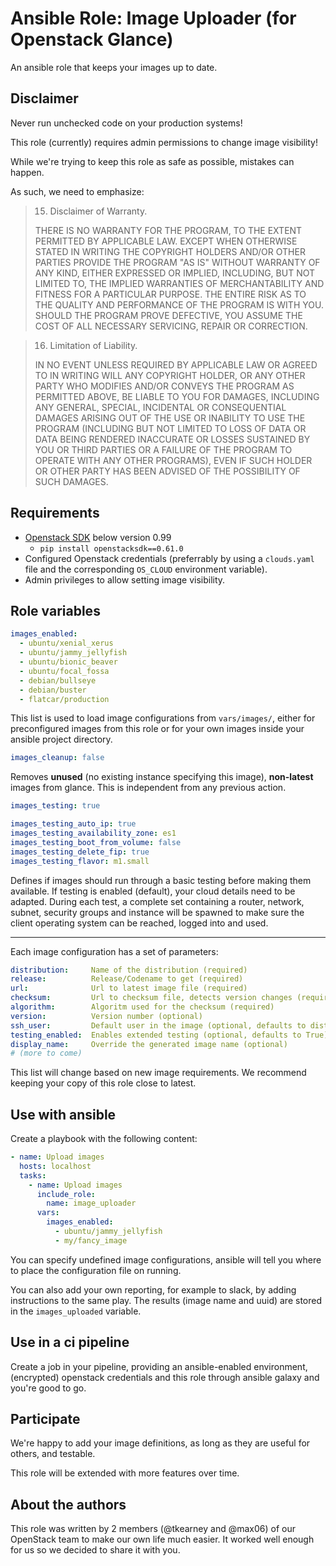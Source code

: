 # Ansible Role: Image Uploader (for Openstack Glance)

An ansible role that keeps your images up to date.

## Disclaimer

Never run unchecked code on your production systems!

This role (currently) requires admin permissions to change image visibility!

While we're trying to keep this role as safe as possible, mistakes can happen.

As such, we need to emphasize:

>  15. Disclaimer of Warranty.
>
>  THERE IS NO WARRANTY FOR THE PROGRAM, TO THE EXTENT PERMITTED BY
APPLICABLE LAW.  EXCEPT WHEN OTHERWISE STATED IN WRITING THE COPYRIGHT
HOLDERS AND/OR OTHER PARTIES PROVIDE THE PROGRAM "AS IS" WITHOUT WARRANTY
OF ANY KIND, EITHER EXPRESSED OR IMPLIED, INCLUDING, BUT NOT LIMITED TO,
THE IMPLIED WARRANTIES OF MERCHANTABILITY AND FITNESS FOR A PARTICULAR
PURPOSE.  THE ENTIRE RISK AS TO THE QUALITY AND PERFORMANCE OF THE PROGRAM
IS WITH YOU.  SHOULD THE PROGRAM PROVE DEFECTIVE, YOU ASSUME THE COST OF
ALL NECESSARY SERVICING, REPAIR OR CORRECTION.

>  16. Limitation of Liability.
>
>  IN NO EVENT UNLESS REQUIRED BY APPLICABLE LAW OR AGREED TO IN WRITING
WILL ANY COPYRIGHT HOLDER, OR ANY OTHER PARTY WHO MODIFIES AND/OR CONVEYS
THE PROGRAM AS PERMITTED ABOVE, BE LIABLE TO YOU FOR DAMAGES, INCLUDING ANY
GENERAL, SPECIAL, INCIDENTAL OR CONSEQUENTIAL DAMAGES ARISING OUT OF THE
USE OR INABILITY TO USE THE PROGRAM (INCLUDING BUT NOT LIMITED TO LOSS OF
DATA OR DATA BEING RENDERED INACCURATE OR LOSSES SUSTAINED BY YOU OR THIRD
PARTIES OR A FAILURE OF THE PROGRAM TO OPERATE WITH ANY OTHER PROGRAMS),
EVEN IF SUCH HOLDER OR OTHER PARTY HAS BEEN ADVISED OF THE POSSIBILITY OF
SUCH DAMAGES.

## Requirements

  * [Openstack SDK](https://docs.openstack.org/openstacksdk/latest/install/index.html) below version 0.99
    * `pip install openstacksdk==0.61.0`
  * Configured Openstack credentials (preferrably by using a `clouds.yaml` file and the corresponding `OS_CLOUD` environment variable).
  * Admin privileges to allow setting image visibility.

## Role variables

```yaml
images_enabled:
  - ubuntu/xenial_xerus
  - ubuntu/jammy_jellyfish
  - ubuntu/bionic_beaver
  - ubuntu/focal_fossa
  - debian/bullseye
  - debian/buster
  - flatcar/production
```

This list is used to load image configurations from `vars/images/`, either for preconfigured images from this role or for your own images inside your ansible project directory.

```yaml
images_cleanup: false
```

Removes **unused** (no existing instance specifying this image), **non-latest** images from glance.
This is independent from any previous action.

```yaml
images_testing: true

images_testing_auto_ip: true
images_testing_availability_zone: es1
images_testing_boot_from_volume: false
images_testing_delete_fip: true
images_testing_flavor: m1.small
```

Defines if images should run through a basic testing before making them available.
If testing is enabled (default), your cloud details need to be adapted.
During each test, a complete set containing a router, network, subnet, security groups and instance will be spawned to make sure the client operating system can be reached, logged into and used.

---
Each image configuration has a set of parameters:

```yaml
distribution:     Name of the distribution (required)
release:          Release/Codename to get (required)
url:              Url to latest image file (required)
checksum:         Url to checksum file, detects version changes (required)
algorithm:        Algoritm used for the checksum (required)
version:          Version number (optional)
ssh_user:         Default user in the image (optional, defaults to distribution)
testing_enabled:  Enables extended testing (optional, defaults to True)
display_name:     Override the generated image name (optional)
# (more to come)
```

This list will change based on new image requirements. We recommend keeping your copy of this role close to latest.

## Use with ansible

Create a playbook with the following content:

```yaml
- name: Upload images
  hosts: localhost
  tasks:
    - name: Upload images
      include_role:
        name: image_uploader
      vars:
        images_enabled:
          - ubuntu/jammy_jellyfish
          - my/fancy_image
```

You can specify undefined image configurations, ansible will tell you where to place the configuration file on running.

You can also add your own reporting, for example to slack, by adding instructions to the same play. The results (image name and uuid) are stored in the `images_uploaded` variable.

## Use in a ci pipeline

Create a job in your pipeline, providing an ansible-enabled environment, (encrypted) openstack credentials and this role through ansible galaxy and you're good to go.

## Participate

We're happy to add your image definitions, as long as they are useful for others, and testable.

This role will be extended with more features over time.

## About the authors

This role was written by 2 members (@tkearney and @max06) of our OpenStack team to make our own life much easier. It worked well enough for us so we decided to share it with you.
